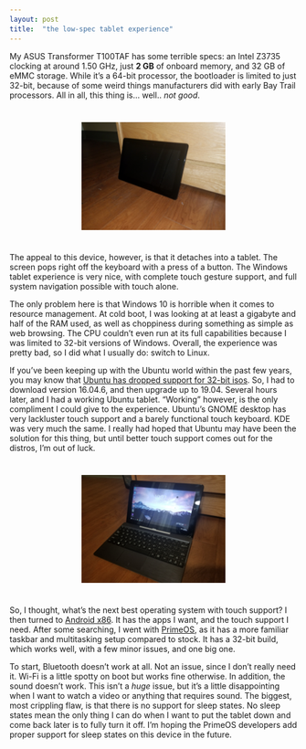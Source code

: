 ```yaml
---
layout: post
title:  "the low-spec tablet experience"
---
```


My ASUS Transformer T100TAF has some terrible specs: an Intel Z3735 clocking at around 1.50 GHz, just **2 GB** of onboard memory, and 32 GB of eMMC storage. While it’s a 64-bit processor, the bootloader is limited to just 32-bit, because of some weird things manufacturers did with early Bay Trail processors. All in all, this thing is… well.. *not good*.

<center><img align="center" width="50%" height="50%" src="/assets/img/low-spec-tablet-experience/nokeyboard.jpg" vspace="25"></center>

The appeal to this device, however, is that it detaches into a tablet. The screen pops right off the keyboard with a press of a button. The Windows tablet experience is very nice, with complete touch gesture support, and full system navigation possible with touch alone.

The only problem here is that Windows 10 is horrible when it comes to resource management. At cold boot, I was looking at at least a gigabyte and half of the RAM used, as well as choppiness during something as simple as web browsing. The CPU couldn’t even run at its full capabilities because I was limited to 32-bit versions of Windows. Overall, the experience was pretty bad, so I did what I usually do: switch to Linux.

If you’ve been keeping up with the Ubuntu world within the past few years, you may know that [Ubuntu has dropped support for 32-bit isos](https://itsfoss.com/ubuntu-drops-32-bit-desktop/). So, I had to download version 16.04.6, and then upgrade up to 19.04. Several hours later, and I had a working Ubuntu tablet.
“Working” however, is the only compliment I could give to the experience. Ubuntu’s GNOME desktop has very lackluster touch support and a barely functional touch keyboard. KDE was very much the same. I really had hoped that Ubuntu may have been the solution for this thing, but until better touch support comes out for the distros, I’m out of luck.

<center><img align="center" width="50%" height="50%" src="/assets/img/low-spec-tablet-experience/android.jpg" vspace="25"></center>

So, I thought, what’s the next best operating system with touch support? I then turned to [Android x86](https://www.android-x86.org/). It has the apps I want, and the touch support I need. After some searching, I went with [PrimeOS](https://www.primeos.in), as it has a more familiar taskbar and multitasking setup compared to stock. It has a 32-bit build, which works well, with a few minor issues, and one big one.

To start, Bluetooth doesn’t work at all. Not an issue, since I don’t really need it. Wi-Fi is a little spotty on boot but works fine otherwise. In addition, the sound doesn’t work. This isn’t a *huge* issue, but it’s a little disappointing when I want to watch a video or anything that requires sound. The biggest, most crippling flaw, is that there is no support for sleep states. No sleep states mean the only thing I can do when I want to put the tablet down and come back later is to fully turn it off. I’m hoping the PrimeOS developers add proper support for sleep states on this device in the future.